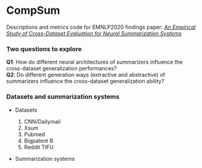 # CompSum

Descriptions and metrics code for EMNLP2020 findings paper: *[An Empirical Study of Cross-Dataset Evaluation for Neural Summarization Systems]()*

### Two questions to explore
**Q1**: How do different neural architectures of summarizers influence the cross-dataset generalization performances?<br>
**Q2**: Do different generation ways (extractive and abstractive) of summarizers influence the cross-dataset generalization ability?

### Datasets and summarization systems
+ Datasets
  1. CNN/Dailymail
  2. Xsum
  3. Pubmed
  4. Bigpatent B
  5. Reddit TIFU
  
  
+ Summarization systems
